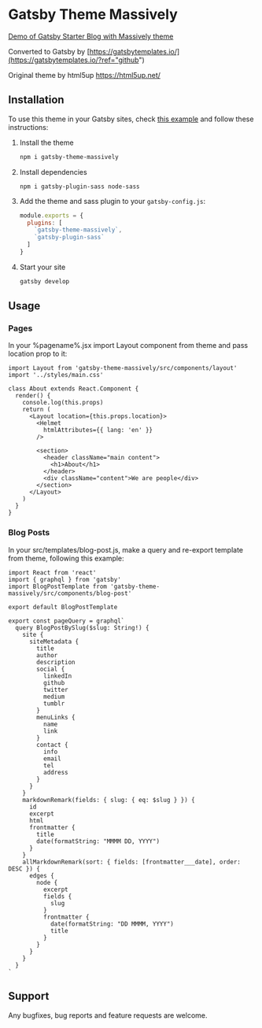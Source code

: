 # Gatsby Theme Massively

[Demo of Gatsby Starter Blog with Massively theme](https://massively.gatsbytemplates.io/)

Converted to Gatsby by [https://gatsbytemplates.io/](https://gatsbytemplates.io/?ref="github")

Original theme by html5up https://html5up.net/

## Installation

To use this theme in your Gatsby sites, check [this example](https://github.com/vse-volod/gatsby-starter-blog) and follow these instructions:

1.  Install the theme
    ```sh
    npm i gatsby-theme-massively
    ```

2. Install dependencies

    ```
    npm i gatsby-plugin-sass node-sass
    ```


3.  Add the theme and sass plugin to your `gatsby-config.js`:
    ```js
    module.exports = {
      plugins: [
        `gatsby-theme-massively`,
        `gatsby-plugin-sass`
      ]
    }
    ```

4.  Start your site
    ```sh
    gatsby develop
    ```

## Usage

### Pages

In your %pagename%.jsx import Layout component from theme and pass location prop to it:

```
import Layout from 'gatsby-theme-massively/src/components/layout'
import '../styles/main.css'

class About extends React.Component {
  render() {
    console.log(this.props)
    return (
      <Layout location={this.props.location}>
        <Helmet
          htmlAttributes={{ lang: 'en' }}
        />

        <section>
          <header className="main content">
            <h1>About</h1>
          </header>
          <div className="content">We are people</div>
        </section>
      </Layout>
    )
  }
}

```

### Blog Posts

In your src/templates/blog-post.js, make a query and re-export template from theme, following this example:

```
import React from 'react'
import { graphql } from 'gatsby'
import BlogPostTemplate from 'gatsby-theme-massively/src/components/blog-post'

export default BlogPostTemplate

export const pageQuery = graphql`
  query BlogPostBySlug($slug: String!) {
    site {
      siteMetadata {
        title
        author
        description
        social {
          linkedIn
          github
          twitter
          medium
          tumblr
        }
        menuLinks {
          name
          link
        }
        contact {
          info
          email
          tel
          address
        }
      }
    }
    markdownRemark(fields: { slug: { eq: $slug } }) {
      id
      excerpt
      html
      frontmatter {
        title
        date(formatString: "MMMM DD, YYYY")
      }
    }
    allMarkdownRemark(sort: { fields: [frontmatter___date], order: DESC }) {
      edges {
        node {
          excerpt
          fields {
            slug
          }
          frontmatter {
            date(formatString: "DD MMMM, YYYY")
            title
          }
        }
      }
    }
  }
`

```

## Support

Any bugfixes, bug reports and feature requests are welcome.
